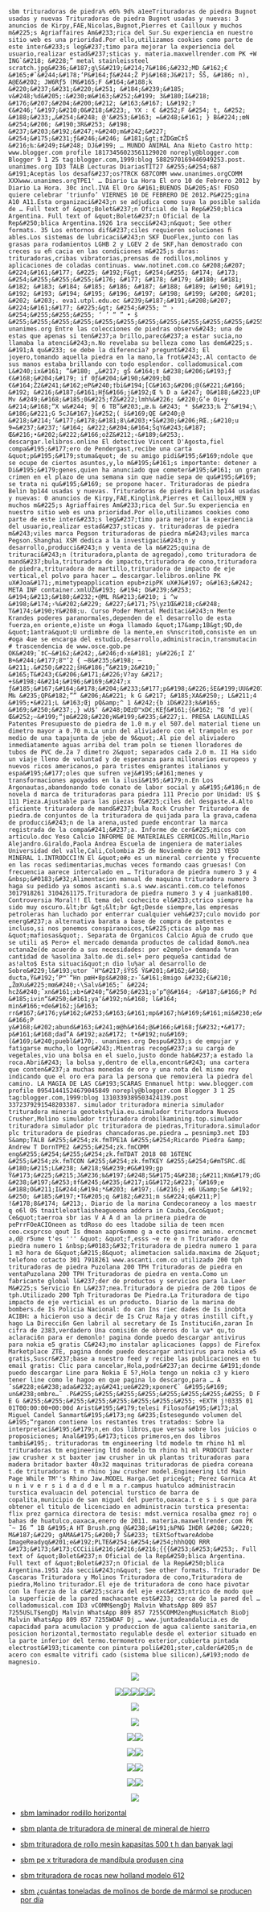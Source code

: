 
```
sbm trituradoras de piedra% e6% 9d% a1eeTrituradoras de piedra Bugnot usadas y nuevas Trituradoras de piedra Bugnot usadas y nuevas: 3 anuncios de Kirpy,FAE,Nicolas,Bugnot,Pierres et Cailloux y muchos m&#225;s Agriaffaires Am&#233;rica del Sur.Su experiencia en nuestro sitio web es una prioridad.Por ello,utilizamos cookies como parte de este inter&#233;s leg&#237;timo para mejorar la experiencia del usuario,realizar estad&#237;sticas y. materia.maxwellrender.com PK +W ING`&#218; &#228;” metal stainleissteel scratch.jpg&#236;&#187;g\S&#219;&#214;7&#186;&#232;MD &#162;€ &#165;#ˆ&#244;&#178;‘P&#164;ƒ&#244;Ž Pj&#168;J&#217; ŠŠ‚ &#186; n)‚ A@E&#202; JW6Rƒ5 (M&#165;F &#164;&#188;k &#220;&#237;&#231;&#220;&#251; &#184;&#239;&#185; v&#248;%d&#205;:&#230;œ&#163;&#252;&#199; 3&#180;I&#218; &#176;&#207;&#204;&#200;&#212; &#163;&#167; L&#192;?€&#246;‘&#197;&#210;0&#218;&#223;, YX : € &#252;F &#254; t‚ &#252; &#188;&#233;„&#254;&#248; @'&#253;&#163; =&#248;&#161; } B&#224;;œN &#254;&#206; &#190;3R&#253; &#198; &#237;&#203;&#192;&#247;+&#240;m&#242;&#227; &#254;&#175;&#231;ƒ&#246;&#246; &#181;&gt;‡ŽDGœC‡Š &#216;‰:&#249;‡&#248; DJ&#199; … MUNDO ANIMAL Ana Nieto Castro http: www.blogger.com profile 18173456023561129020 noreply@blogger.com Blogger 9 1 25 tag:blogger.com,1999:blog 5882970169446949253.post. unanimes.org ID3 TALB Lecturas DiariasTIT27 &#255;&#254;687 &#191;Aceptas los desaf&#237;os?TRCK 687COMM www.unanimes.orgCOMM XXXwww.unanimes.orgTPE1' … Diario La Hora El oro 10 de Febrero 2012 by Diario La Hora. 30c incl.IVA El Oro &#161;BUENOS D&#205;AS! FDSO quiere celebrar ‘triunfo’ VIERNES 10 DE FEBRERO DE 2012.P&#225;gina A10 A11.Esta organizaci&#243;n se adjudica como suya la posible salida de … Full text of &quot;Bolet&#237;n Oficial de la Rep&#250;blica Argentina. Full text of &quot;Bolet&#237;n Oficial de la Rep&#250;blica Argentina.1926 1ra secci&#243;n&quot; See other formats. 35 Los entornos dif&#237;ciles requieren soluciones ﬁ ables.Los sistemas de lubricaci&#243;n SKF DuoFlex,junto con las grasas para rodamientos LGHB 2 y LGEV 2 de SKF,han demostrado con creces su eﬁ cacia en las condiciones m&#225;s duras: trituradoras,cribas vibratorias,prensas de rodillos,molinos y aplicaciones de coladas continuas. www.notinet.com.co &#208;&#207; &#224;&#161;&#177; &#225; &#192;F&gt; &#254;&#255; &#174; &#173; &#254;&#255;&#255;&#255;&#176; &#177; &#178; &#179; &#180; &#181; &#182; &#183; &#184; &#185; &#186; &#187; &#188; &#189; &#190; &#191; &#192; &#193; &#194; &#195; &#196; &#197; &#198; &#199; &#200; &#201; &#202; &#203;. eva1.utpl.edu.ec &#239;&#187;&#191;&#208;&#207; &#224;&#161;&#177; &#225;&gt; &#254;&#255; ™ › &#254;&#255;&#255;&#255; ‘ ’ “ ” • š &#255;&#255;&#255;&#255;&#255;&#255;&#255;&#255;&#255;&#255;&#255;&#255;&#255;&#255;&#255;&#255;&#255;&#255;&#255;&#255;&#255;&#255;&#255;&#255;&#255;&#255;&#255;&#255;&#255;&#255;&#255;&#255;&#255;&#255;&#255;&#255;&#255;&#255;&#255;&#255;&#255;&#255;&#255;&#255;&#255;&#255;&#255;&#255;&#255;&#255;&#255; unanimes.org Entre las colecciones de piedras observ&#243; una de estas que apenas si ten&#237;a brillo,parec&#237;a estar sucia,no llamaba la atenci&#243;n.No revelaba su belleza como las dem&#225;s. &#191;A qu&#233; se debe la diferencia? pregunt&#243; El joyero,tomando aquella piedra en la mano,la frot&#243;.Al contacto de sus manos estaba brillando con todo esplendor. colladomusical.com L&#240;ix&#161; ”&#180; „&#217; gŠ &#164;‡ &#238;&#206;&#193;ƒ €&#168;&#204;&#179; if 0ƒ&#204;&#190;&#209;bŒ €&#164;Ž2&#241;&#162;eP&#240;†bi&#194;[C&#163;&#206;@(&#221;&#166; &#192; &#216;&#187;&#161;Hƒ&#166;j&#192;Œ % D a &#247; 0&#188;&#223;UP Mv &#249;&#168;&#185;0&#225;fŽ&#222;lmh%&#226; &#220;G’e Oi+y &#214;&#168;“X w&#244; 9[ 6 TB”&#203;„œ.‰ &#243; * $&#233;‰ Ž^&#194;\ &#186;&#221;G 5cJ&#167;}&#252;( š&#169;QE &#240;@ &#218;&#214;’&#177;&#178;&#181;8\&#203;•Š&#230;&#206;RŒ.;&#210;u 9=&#237;&#237;'&#164; &#222;&#204;&#164;ŠqY&#243;&#187; Œ&#216;•&#202;&#222;&#166;ožZ&#212;‹&#189;&#253;. descargar.lelibros.online El detective Vincent D'Agosta,fiel compa&#195;&#177;ero de Pendergast,recibe una carta &quot;p&#195;&#179;stuma&quot; de su amigo pidi&#195;&#169;ndole que se ocupe de ciertos asuntos,y,lo m&#195;&#161;s importante: detener a Di&#195;&#179;genes,quien ha anunciado que cometer&#195;&#161; un gran crimen en el plazo de una semana sin que nadie sepa de qu&#195;&#169; se trata ni qu&#195;&#169; se propone hacer. Trituradoras de piedra Belin bp144 usadas y nuevas. Trituradoras de piedra Belin bp144 usadas y nuevas: 0 anuncios de Kirpy,FAE,Kinglink,Pierres et Cailloux,HEN y muchos m&#225;s Agriaffaires Am&#233;rica del Sur.Su experiencia en nuestro sitio web es una prioridad.Por ello,utilizamos cookies como parte de este inter&#233;s leg&#237;timo para mejorar la experiencia del usuario,realizar estad&#237;sticas y. trituradoras de piedra m&#243;viles marca Pegson trituradoras de piedra m&#243;viles marca Pegson.Shanghai XSM dedica a la investigaci&#243;n y desarrollo,producci&#243;n y venta de la m&#225;quina de trituraci&#243;n (trituradora,planta de agregado),como trituradora de mand&#237;bula,trituradora de impacto,trituradora de cono,trituradora de piedra,trituradora de martillo,trituradora de impacto de eje vertical,el polvo para hacer … descargar.lelibros.online PK uX#Joa&#171;,mimetypeapplication epub+zipPK uX#J&#197; o&#163;&#242; META INF container.xmlUŽ&#193; &#194; D&#239;&#253; &#194;&#213;&#180;&#232;•@ML R&#213;&#210; i ^w &#198;&#174;›%&#202;&#229; &#227;&#171;?5\yz1Œ&#218;c&#248; T&#174;&#190;Y&#208;u. Curso Poder Mental Meditaci&#243;n Mente Krandes poderes paranormales,dependen de el desarrollo de esta fuerza,en oriente,e)iste un #oga llamado &quot;17&amp;1B&gt;9D,de &quot;1antra&quot;U urdimbre de la mente,en s%nscrito0,consiste en un #oga 4ue se encarga del estudio,desarrollo,administracin,transmutacin # trascendencia de www.osce.gob.pe OK&#249;ˆ‡C~&#162;&#242;,&#246;d›x&#181; y&#226;I Z‘ B+&#244;&#177;8™’2 { —8&#235;&#198; —&#211;.&#250;&#222;šH&#186;”&#219;2&#210;ˆ &#165;T&#243;€&#206;&#171;&#226;V?ay &#217; +š&#198;4&#214;&#196;&#169;&#247;x ƒ&#185;&#167;&#164;&#178;&#204;&#233;&#177;p&#198;&#226;šE&#199;UU&#207;]&#184;r&#213;&#193;&#185;Š M‰ &#235;QP&#182;”” &#206;A&#221; k G &#217; &#185;XA&#250;; L&#211;4 &#195;•&#221;L &#163;Œj pQ&amp;^ 1 &#242;{b iD&#223;‰&#165; &#169;&#250;&#237;,} wU$‘ &#248;DŒzD™xD€;KEƒ&#161;{&#162; ™8 ‘d yœ)( Œ&#252;—&#199;“jœ&#228;&#220;W&#199;&#235;&#227;i. PRESA LAGUNILLAS Patentes Presupuesto de piedra de 1.0 m.y el 507.del material tiene un dimetro mayor a 0.70 m.La unin del aliviadero con el trampoln es por medio de una tapajunta de jebe de 9&quot;.Al pie del aliviadero inmediatamente aguas arriba del tram poln se tienen lloradores de tubos de PVC de.2a 7 dimetro 2&quot; separados cada 2.0 m. II Ha sido un viaje lleno de voluntad y de esperanza para millonarios europeos y nuevos ricos americanos,o para tristes emigrantes italianos y espa&#195;&#177;oles que sufren vej&#195;&#161;menes y transformaciones apoyados en la ilusi&#195;&#179;n.En Los Argonautas,abandonando todo conato de labor social y a&#195;&#186;n de novela d marca de trituradoras para piedra 111 Precio por Unidad: US $ 111 Pieza.Ajustable para las piezas f&#225;ciles del desgaste.4.Alto eficiente trituradora de mand&#237;bula Rock Crusher Trituradora de piedra.de conjuntos de la trituradora de quijada para la grava,cadena de producci&#243;n de la arena,usted puede encontrar la marca registrada de la compa&#241;&#237;a. Informe de cer&#225;micos con articulo.doc Yeso Calcio INFORME DE MATERIALES CERMICOS.Milln,Mario Alejandro.Giraldo,Paola Andrea Escuela de ingeniera de materiales Universidad del valle,Cali,Colombia 25 de Noviembre de 2013 YESO MINERAL 1.INTRODCCI!N El &quot;e#o es un mineral corriente y frecuente en las rocas sedimentarias,muchas veces formando caas gruesas! Con frecuencia aarece intercalado en … Trituradora de piedra numero 3 y 4 &nbsp;&#0183;&#32;Alimentacion manual de maquina trituradora numero 3 haga su pedido ya somos ascanti s.a.s www.ascanti.com.co telefonos 3017918261 3104261175.Trituradora de piedra numero 3 y 4 juanka8100. Controversia Moral!! El tema del cochecito el&#233;ctrico siempre ha sido muy oscuro.&lt;br &gt;&lt;br &gt;Desde siempre,las empresas petroleras han luchado por enterrar cualquier veh&#237;culo movido por energ&#237;a alternativa barata a base de compra de patentes e incluso,si nos ponemos conspiranoicos,t&#225;cticas algo mas &quot;mafiosas&quot;. Separata de Organicos Calcio Agua de crudo que se utili a$ Pero+ el mercado demanda productos de calidad 8omo%.nea octana2e(de acuerdo a sus necesidades: por e2emplo+ demanda %ran cantidad de %asolina 3alto.de di.sel+ pero peque5a cantidad de as!alto$ Esta situaci&quot;n dio lu%ar al desarrollo de Sobre&#229;l&#193;utor ˆH™&#217;šŸSŠ Ÿ&#201;&#162;&#168; ducta,Ÿ&#192;’P™`“Hn pœH•8pš&#208;z›ˆ&#161;8migo &#232;€&#210;„ŽœXu&#225;mœ&#240;‹\Salv&#165;˜ &#224; hcž&#240;ˆxn&#161;xb•&#240;”&#250;&#231;o’p“@&#164; ›&#187;&#166;P Pd &#185;ivin“&#250;&#161;ya‘&#192;n&#168; l&#164; min&#166;+de&#162;j&#163; rr&#167;&#176;y&#162;&#253;&#163;&#161;mp&#167;h&#169;&#161;mi&#230;e&#166;h€@ˆ&#241;ianz&#170; &#166;P y&#168;&#202;abund&#163;&#241;œ@h&#164;@&#166;&#168;ƒ&#232;•&#177; p&#161;&#168;dad”A &#192;az&#172; t•&#192;nu&#169;(&#169;&#240;puebl&#170;. unanimes.org Despu&#233;s de empujar y fatigarse mucho,lo logr&#243;.Mientras recog&#237;a su carga de vegetales,vio una bolsa en el suelo,justo donde hab&#237;a estado la roca.Abri&#243; la bolsa y,dentro de ella,encontr&#243; una cartera que conten&#237;a muchas monedas de oro y una nota del mismo rey indicando que el oro era para la persona que removiera la piedra del camino. LA MAGIA DE LAS C&#193;SCARAS Enmanuel http: www.blogger.com profile 09541441524679045849 noreply@blogger.com Blogger 3 1 25 tag:blogger.com,1999:blog 1310339389503424139.post 3372379291548203387. simulador trituradora mineria simulador trituradora mineria geotekstylia.eu.simulador trituradora Nuevos Crusher,Molino simulador trituradora drobilkamining.top.simulador trituradora simulador plc trituradora de piedras,Trituradora.simulador plc trituradora de piedras chancadoras.pe.piedra … pesnimp3.net ID3 S&amp;TALB &#255;&#254;zk.fmTPE1A &#255;&#254;Ricardo Piedra &amp; Andrew T DornTPE2 &#255;&#254;zk.fmCOMM eng&#255;&#254;&#255;&#254;zk.fmTDAT 2018 08 16TENC &#255;&#254;zk.fmTCON &#255;&#254;zk.fmTKEY &#255;&#254;G#mTSRC.dE &#180;&#215;L&#238; &#218;9&#239;#G&#199;gp Ÿ&#173;&#225;&#215;J&#236;‰&#197;&#248;S&#175;4&#238;;&#211;Km&#179;dG &#238;&#197;&#253;‡f&#245;&#235;&#217;iG&#172;&#223;ˆ&#169;e &#188;O&#211;I&#244;&#194;*&#203; &#197;.(&#216;} e6 U&amp;Se &#192; &#250; &#185;&#197;•T&#205;q &#182;&#231;m s&#224;q&#211;P] !&#178;8&#174; &#213;. Diario de la marina Condecoraneoy a los maestr q o6l OS tnaitleloatlaisheagueena addera in Cauba,Ceco&quot; Ce&quot;taerroa sbr ias V A A d an la primera piedra de pePrrFOeACIOneen as tdRoso do ees ltadobe silia de teen mcen ceo.cxsprcso qout Is dmean aapr6xmmo g a ecto gasirne amino. ercncmet a,d@ r5ume t'es ''' &quot; &quot;f,esss ~e re e n Trituradora de piedra numero 1 &nbsp;&#0183;&#32;Trituradora de piedra numero 1 para 1 m3 hora de 6&quot;&#215;8&quot; alimetacion salida.maxima de 2&quot; telefono cotacto 301 7918261 www.ascanti.com.co utilizado 200 tph trituradoras de piedra Puzolana 200 TPH Trituradoras de piedra en ventaPuzolana 200 TPH Trituradoras de piedra en venta.Como un fabricante global l&#237;der de productos y servicios para la.Leer M&#225;s Servicio En L&#237;nea.Trituradora de piedra de 200 tipos de tph.Utilizado 200 Tph Trituradoras De Piedra.La Trituradora de tipo impacto de eje verticial es un producto. Diario de la marina de bombers.de Is Policia Nacional: do can Ins riec dades de Is inobta ACIBH: a hicieron uso a decir de Is Cruz Raja y otras instill cift,y hago La Direcci6n Gen labril al secretary de Is Instituci6n,zaran In cifra de 2383,verdadero Una comisi6n de obreros do la va* qu,to aclaraci6n para er demonlo! pagina donde puedo descargar antivirus para nokia e5 gratis C&#243;mo instalar aplicaciones (apps) de Firefox Marketplace ZTE, pagina donde puedo descargar antivirus para nokia e5 gratis,Suscr&#237;base a nuestro feed y recibe las publicaciones en tu email gratis: Clic para cancelar,Hola,podr&#237;an decirme &#191;donde puedo descargar Line para Nokia E 5?,Hola tengo un nokia c3 y kiero tener line como le hagoo en que pagina lo descargo,para … A ˆs&#228;e&#238;ada&#232;ay&#241;ue&#229;xponer€` &#195;&#169; un&#238;ombre…˜ .P&#255;&#255;&#255;&#255;&#255;&#255;&#255;&#255; D F E G &#255;&#255;&#255;&#255;&#255;&#255;&#255;&#255; +EXTH j!0335 01 01T00:00:00+00:00d Arist&#195;&#179;telesi Filosof&#195;&#173;al Miguel Candel Sanmart&#195;&#173;ng &#235;Estesegundo volumen del &#195;“rganon contiene los restantes tres tratados: Sobre la interpretaci&#195;&#179;n,en dos libros,que versa sobre los juicios o proposiciones; Anal&#195;&#173;ticos primeros,en dos libros tambi&#195;. trituradoras tm engineering ltd modelo tm rhino h1 ml trituradoras tm engineering ltd modelo tm rhino h1 ml PRODCUT baxter jaw crusher x st baxter jaw crusher in uk plantas trituradoras para madera britador baxter 40x32 maquinas trituradoras de piedra coreana t.de trituradoras t m rhino jaw crusher model.Engineering Ltd Main Page While TM''s Rhino Jaw.MODEL Harga.Get price&gt; Perez Garnica At u n i v e r s i d a d d e l m a r.campus huatulco administracin turstica evaluacin del potencial turstico de barra de copalita,municipio de san miguel del puerto,oaxaca.t e s i s que para obtener el titulo de licenciado en administracin turstica presenta: flix prez garnica directora de tesis: mdst.vernica rosalba gmez roj o bahas de huatulco,oaxaca,enero de 2011. materia.maxwellrender.com PK ˜~ I6 ” 1B &#195;A HT Brush.png @&#238;&#191;‰PNG IHDR &#208; &#220; M&#187;&#229; gAMA&#175;&#200;7 Š&#233; tEXtSoftwareAdobe ImageReadyq&#201;e&#192;PLTE&#254;&#254;&#254;hhhQQQ RRR &#173;&#173;&#173;CCCiii&#216;&#216;&#216;{{{&#253;&#253;&#253;. Full text of &quot;Bolet&#237;n Oficial de la Rep&#250;blica Argentina. Full text of &quot;Bolet&#237;n Oficial de la Rep&#250;blica Argentina.1951 2da secci&#243;n&quot; See other formats. Triturador De Cascaras Trituradora y Molinos Trituradora de cono,Trituradora de piedra,Molino triturador.El eje de trituradora de cono hace pivotar con la fuerza de la c&#225;scara del eje exc&#233;ntrico de modo que la superficie de la pared machacante est&#233; cerca de la pared del … colladomusical.com ID3 vCOMM$engDj Malvin WhatsApp 809 857 7255USLT$engDj Malvin WhatsApp 809 857 7255COMM2engMusicMatch BioDj Malvin WhatsApp 809 857 7255WOAF Dj … www.juntadeandalucia.es de capacidad para acumulacion y produccion de agua caliente sanitaria,en posicion horizontal,termostato regulable desde el exterior situado en la parte inferior del termo.termometro exterior,cubierta pintada electrost&#193;ticamente con pintura poli&#201;ster,calder&#205;n de acero con esmalte vitrifi cado (sistema blue silicon),&#193;nodo de magnesio. 
```

<div align="center">

<a href="https://es-crusher.shibang-china.com/github&k=sbm+trituradoras+de+piedra%25+e6%25+9d%25+a1ee"><img src="https://static.shibang-china.com/es/crusher/logo.jpg"></a>

<a href="https://es-crusher.shibang-china.com/github&k=sbm+trituradoras+de+piedra%25+e6%25+9d%25+a1ee"><img src="https://static.shibang-china.com/es/crusher/index.jpg"></a><a href="https://es-crusher.shibang-china.com/material.htmlgithub&k=sbm+trituradoras+de+piedra%25+e6%25+9d%25+a1ee"><img src="https://static.shibang-china.com/es/crusher/material.jpg"></a><a href="https://es-crusher.shibang-china.com/application.htmlgithub&k=sbm+trituradoras+de+piedra%25+e6%25+9d%25+a1ee"><img src="https://static.shibang-china.com/es/crusher/application.jpg"></a><a href="https://es-crusher.shibang-china.com/aboutus.htmlgithub&k=sbm+trituradoras+de+piedra%25+e6%25+9d%25+a1ee"><img src="https://static.shibang-china.com/es/crusher/aboutus.jpg"></a><a href="https://es-crusher.shibang-china.com/contact.htmlgithub&k=sbm+trituradoras+de+piedra%25+e6%25+9d%25+a1ee"><img src="https://static.shibang-china.com/es/crusher/contact.jpg"></a>

<a href="https://es-crusher.shibang-china.com/github&k=sbm+trituradoras+de+piedra%25+e6%25+9d%25+a1ee"><img src="https://static.shibang-china.com/es/crusher/banner.jpg"></a>

<a href="https://swt.shibang-china.com/github&k=sbm+trituradoras+de+piedra%25+e6%25+9d%25+a1ee"><img src="https://static.shibang-china.com/es/crusher/text.jpg"></a>

<a href="https://swt.shibang-china.com/github&k=sbm+trituradoras+de+piedra%25+e6%25+9d%25+a1ee"><img src="https://static.shibang-china.com/es/crusher/chat.jpg"></a><a href="https://es-crusher.shibang-china.com/contact.htmlgithub&k=sbm+trituradoras+de+piedra%25+e6%25+9d%25+a1ee"><img src="https://static.shibang-china.com/es/crusher/message.jpg"></a>

<a href="https://es-crusher.shibang-china.com/products/pe.htmlgithub&k=sbm+trituradoras+de+piedra%25+e6%25+9d%25+a1ee"><img src="https://static.shibang-china.com/es/crusher/pe.jpg"></a><a href="https://es-crusher.shibang-china.com/products/pf.htmlgithub&k=sbm+trituradoras+de+piedra%25+e6%25+9d%25+a1ee"><img src="https://static.shibang-china.com/es/crusher/pf.jpg"></a>

<a href="https://es-crusher.shibang-china.com/products/hpt.htmlgithub&k=sbm+trituradoras+de+piedra%25+e6%25+9d%25+a1ee"><img src="https://static.shibang-china.com/es/crusher/hpt.jpg"></a><a href="https://es-crusher.shibang-china.com/products/vsi.htmlgithub&k=sbm+trituradoras+de+piedra%25+e6%25+9d%25+a1ee"><img src="https://static.shibang-china.com/es/crusher/vsi.jpg"></a>

<a href="https://es-crusher.shibang-china.com/products/klv.htmlgithub&k=sbm+trituradoras+de+piedra%25+e6%25+9d%25+a1ee"><img src="https://static.shibang-china.com/es/crusher/klv.jpg"></a><a href="https://es-crusher.shibang-china.com/products/portable.htmlgithub&k=sbm+trituradoras+de+piedra%25+e6%25+9d%25+a1ee"><img src="https://static.shibang-china.com/es/crusher/portable.jpg"></a>

<a href="https://swt.shibang-china.com/github&k=sbm+trituradoras+de+piedra%25+e6%25+9d%25+a1ee"><img src="https://static.shibang-china.com/es/crusher/case.jpg"></a>

</div>


* [sbm laminador rodillo horizontal](sbm%20laminador%20rodillo%20horizontal.md)

* [sbm planta de trituradora de mineral de mineral de hierro](sbm%20planta%20de%20trituradora%20de%20mineral%20de%20mineral%20de%20hierro.md)

* [sbm trituradora de rollo mesin kapasitas 500 t  h dan banyak lagi](sbm%20trituradora%20de%20rollo%20mesin%20kapasitas%20500%20t%20%20h%20dan%20banyak%20lagi.md)

* [sbm pe x trituradora de mandíbula produsen cina](sbm%20pe%20x%20trituradora%20de%20mand%C3%ADbula%20produsen%20cina.md)

* [sbm trituradora de rocas new holland modelo 612](sbm%20trituradora%20de%20rocas%20new%20holland%20modelo%20612.md)

* [sbm ¿cuántas toneladas de molinos de borde de mármol se producen por día ](sbm%20%C2%BFcu%C3%A1ntas%20toneladas%20de%20molinos%20de%20borde%20de%20m%C3%A1rmol%20se%20producen%20por%20d%C3%ADa%20.md)